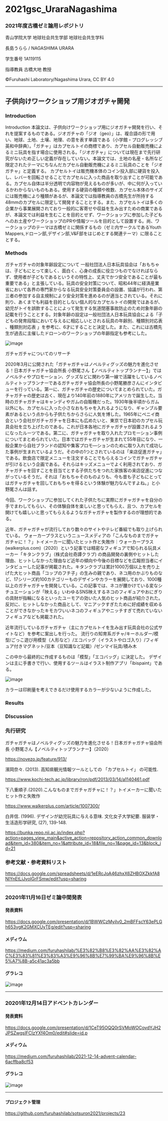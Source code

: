 # 2021gsc_UraraNagashima

### 2021年度古橋ゼミ論用レポジトリ

青山学院大学 地球社会共生学部 地球社会共生学科

長島うらら / NAGASHIMA URARA

学生番号 1A119115

指導教員 古橋大地 教授

©︎Furuhashi Laboratory/Nagashima Urara, CC BY 4.0
********
## 子供向けワークショップ用ジオガチャ開発

### Introduction
Introduction
本論文は、子供向けワークショップ用にジオガチャ開発を行い、それを提案するものである。ジオガチャの「ジオ（geo）」は、複合語の形で用い、地球、土地、土壌、地理、の意を表す単語である（小学館・プログレッシブ英和中辞典）。「ガチャ」はカプセルトイの商標であり、カプセル自動販売機によるミニ玩具を指す場合に使用される。「ジオガチャ」については現在まで先行研究がないため正しい定義が存在していない。本論文では、土地の名産・名所など限定されたテーマにちなんだカプセル自動販売機によるミニ玩具のことを「ジオガチャ」と定義する。
カプセルトイは販売機本体のコイン投入部に硬貨を投入し、レバーを回転させることでカプセルに入った商品を取り出すことが可能である。カプセル自体は半分透明で内容物が見えるものが多いが、中に何が入っているかわからないものもある。使用する硬貨の種類や枚数、カプセル本体のサイズには販売機により種類があるが、本論文では指導教員の古橋先生が所持する48mmのカプセルに限定して開発することとする。また、カプセルトイは多くの企業から事業展開されており一般的に客寄せや収益を生み出すための商業であるが、本論文では利益を生むことを目的とせず、ワークショップに参加した子どもへのお土産やワークショップのPRや情報ツールを目的として設置する。尚、ワークショップのテーマは古橋ゼミに関係するもの（ゼミ内サークルであるYouth Mappers,ドローン部,デザイン部,V&F部をはじめとする関連テーマ）に限ることとする。
### Methods
ガチャガチャの対象年齢設定について
一般社団法人日本玩具協会は「おもちゃは、子どもにとって楽しく、面白く、心身の成長に役立つものでなければならず、使用者が子どもであるというその特性上、丈夫でかつ安全であることが最も重要である」と主張している。玩具の安全対策について、昭和44年に経済産業省において各界の専門家からなる玩具安全対策委員会の設置、協議が行われ、第三者の参加する自主規制により安全対策を進めるのが適当とされている。それに則り、あくまでも利益を目的としない個人的なカプセルトイの開発ではあるが、幼児がトイを誤飲することによって発生する気道閉塞事故防止のため対象年齢の記載を行うこととする。対象年齢の設定は一般社団法人日本玩具協会による「子どもの発育段階において与えるに相応しいとされる玩具の年齢別、種類別対応表 、種類別対応表 」を参考に、6才にすることと決定した。また、これには古橋先生が過去に主催したドローンのワークショップの年齢指定も参考にした。

![image](https://user-images.githubusercontent.com/51436920/148326551-6a3f1675-4e3a-4570-a9d3-20d1d84a676c.png)



ガチャガチャについてのリサーチ

2020年3月に公開された「ガチャガチャはノベルティグッズの魅力を進化させる！日本ガチャガチャ協会所長 小野尾さん【ノベルティトップランナー】」ではノベルティやプロモーション、グッズなどに関わり第一線で活躍をしているノベルティトップランナーであるガチャガチャ協会所長の小野尾勝彦さんにインタビューを行っている。第一に、ガチャガチャの歴史についてまとめられていた。ガチャガチャの歴史は古く、現在より140年前の1880年にアメリカで誕生した。当時のガチャガチャはキャンディやガムの自販機だった。1930年後半頃からガム以外にも、カプセルに入った小さなおもちゃを入れるようになり、ギャンブル要素があるという点からも子供たちからさらに人気を博した。1965年にペニイ商会という会社がガチャガチャを日本にも広めたいと、東京で日本初のカプセル玩具会社を立ち上げたのである。これが日本各地にガチャガチャが設置されるようになったルーツである。第二に、ガチャガチャを取り入れたプロモーション事例についてまとめられていた。日本ではガチャガチャが生まれて55年目になり、一般企業から自社ブランドの認知や集客プロモ―ションのために取り入れて成功した事例が生まれているようだ。その中の1つとされているのは「来店促進ガチャ」である。飲食店で限定メニューを注文することでもらえるコインでガチャガチャが引けるという企画である。それらはキッズメニューでよく利用されており、ガチャガチャを回すことを目当てとする子供たちをつれた家族客の来店促進につながっているそうだ。それは「おもちゃそのものよりも、今も昔も子どもにとってはガチャガチャを回しておもちゃを得るという体験が魅力なんですよね。」と小野尾さんは話す。

今回、ワークショップに参加してくれた子供たちに実際にガチャガチャを自分の手でまわしてもらい、その体験自体を楽しいと思ってもらえ、且つ、カプセルを開けても嬉しいと思ってもらえるようなガチャガチャを製作するのが理想的である。

近年、ガチャガチャが流行しており数々のサイトやテレビ番組でも取り上げられている。
ウォーカープラスというニュースメディアの「こんなものまでガチャガチャに！？」トイメーカーに聞いたヒット作と失敗作｜ウォーカープラス (walkerplus.com)（2020）という記事では精密なフィギュアで知られる玩具メーカー「キタンクラブ」（株式会社奇譚クラブ) の商品開発の裏側やヒットした理由、ヒットしなかった理由など近年の傾向や今後の目標などを広報担当者にインタビューした記事が掲載された。キタンクラブは累計1000万個以上を売り上げた大ヒット商品「コップのフチ子」の生みの親であり、ネコ用のかぶりものなど、17シリーズ約100カテゴリーものデザインやカラーを展開しており、1000種以上のガチャガチャを開発している。この記事では、ネコが腰かけている変なシチュエーションが「映える」いわゆるSNS映えするネコのフィギュアやおにぎりの具財が指輪になるといったユーモアの効いた人気のヒット商品が紹介された。反対に、ヒットしなかった商品として、マニアックすぎたために好成績を収めることができなかったキモカワいいネコのフィギュアやニッチすぎて売れていないフィギュアなども掲載された。

近年流行しているガチャガチャ（主にカプセルトイを生み出す玩具会社の公式サイトなど）を参考に案出しを行った。
流行りの知育系ガチャ/キーホルダー/模型/ごっこ遊び用模型（人形など）/エコバッグ（イラストやロゴ入り）/フィギュア付きマグネット/豆本（豆知識など記載）/ゼンマイ玩具/積み木

この中から最終的に作成するものは「模型」「エコバッグ」に決定した。
デザインは主に手書きで行い、使用するツールはイラスト制作アプリ「ibispaint」である。

![image](https://user-images.githubusercontent.com/51436920/148693908-5aebe52d-c4bc-487c-bfef-531dc96c9b4f.png)

カラーは印刷量を考えできるだけ使用するカラーが少ないように作成した。

### Results

### DIscussion

### 先行研究
ガチャガチャはノベルティグッズの魅力を進化させる！日本ガチャガチャ協会所長 小野尾さん【ノベルティトップランナー】（2020）

https://novezo.jp/feature/913/

濱岡奈々. (2013). 高知県観光情報ツールとしての 「カプセルトイ」 の可能性.

https://www.kochi-tech.ac.jp/library/ron/pdf/2013/03/14/a1140461.pdf

下八重順子.(2020).こんなものまでガチャガチャに！？」トイメーカーに聞いたヒット作と失敗作

https://www.walkerplus.com/article/1007300/

白井信. (1996). デザインが幼児玩具に与える意味. 文化女子大学紀要. 服装学・生活造形学研究, (27), 139-148.

https://bunka.repo.nii.ac.jp/index.php?action=pages_view_main&active_action=repository_action_common_download&item_id=380&item_no=1&attribute_id=18&file_no=1&page_id=13&block_id=21

### 参考文献・参考資料リスト
https://docs.google.com/spreadsheets/d/1eERcJoA46zhxX6ZHBOXZkkfA8NIYnEtLiJvolGrFSmw/edit?usp=sharing
********
### 20201年11月16日ゼミ論中間発表

#### 発表資料
https://docs.google.com/presentation/d/1BWWCzMyiIv0_2mBFFscY63ePLGh653vgK2GMXCUyTEg/edit?usp=sharing

#### メディウム

https://medium.com/furuhashilab/%E3%82%B8%E3%82%AA%E3%82%AC%E3%83%81%E3%83%A3%E9%96%8B%E7%99%BA%E9%96%8B%E5%A7%8B-a5c41ac3a5bb

#### グラレコ

![image](https://user-images.githubusercontent.com/51436920/148326686-8a11c99f-d571-426b-8b04-0fdcac5ab4f8.png)

********
### 20201年12月14日アドベントカレンダー

#### 発表資料
https://docs.google.com/presentation/d/1CeT95OQQ0rSVMoWOCovdYJH2JPSZwgsIFCIzYXf4Om0/edit#slide=id.p

#### メディウム
https://medium.com/furuhashilab/2021-12-14-advent-calendar-6acffba8cf53

#### グラレコ
![image](https://user-images.githubusercontent.com/51436920/148326701-b1a6ddc4-e1d9-4af9-88c3-432a7753ac7a.png)


********
#### プロジェクト管理
https://github.com/furuhashilab/sotsuron2021/projects/23
